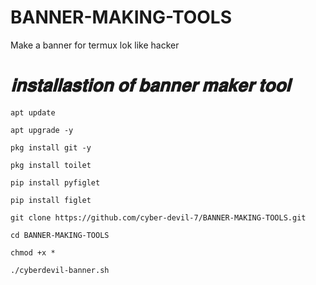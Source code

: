 # BANNER-MAKING-TOOLS
Make a banner for termux lok like hacker


# *𝐢𝐧𝐬𝐭𝐚𝐥𝐥𝐚𝐬𝐭𝐢𝐨𝐧 𝐨𝐟 𝐛𝐚𝐧𝐧𝐞𝐫 𝐦𝐚𝐤𝐞𝐫 𝐭𝐨𝐨𝐥*

```
apt update

apt upgrade -y

pkg install git -y

pkg install toilet

pip install pyfiglet

pip install figlet

git clone https://github.com/cyber-devil-7/BANNER-MAKING-TOOLS.git

cd BANNER-MAKING-TOOLS

chmod +x *

./cyberdevil-banner.sh
```

